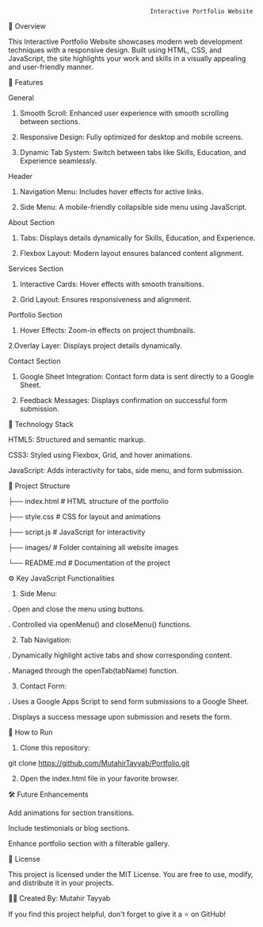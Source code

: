                                             Interactive Portfolio Website

🚀 Overview

This Interactive Portfolio Website showcases modern web development techniques with a responsive design. Built using HTML, CSS, and JavaScript, the site highlights your work and skills in a visually appealing and user-friendly manner.

🌟 Features

General

1. Smooth Scroll: Enhanced user experience with smooth scrolling between sections.

2. Responsive Design: Fully optimized for desktop and mobile screens.

3. Dynamic Tab System: Switch between tabs like Skills, Education, and Experience seamlessly.

Header

1. Navigation Menu: Includes hover effects for active links.

2. Side Menu: A mobile-friendly collapsible side menu using JavaScript.

About Section

1. Tabs: Displays details dynamically for Skills, Education, and Experience.

2. Flexbox Layout: Modern layout ensures balanced content alignment.

Services Section

1. Interactive Cards: Hover effects with smooth transitions.

2. Grid Layout: Ensures responsiveness and alignment.

Portfolio Section

1. Hover Effects: Zoom-in effects on project thumbnails.

2.Overlay Layer: Displays project details dynamically.

Contact Section

1. Google Sheet Integration: Contact form data is sent directly to a Google Sheet.

2. Feedback Messages: Displays confirmation on successful form submission.

🔧 Technology Stack

HTML5: Structured and semantic markup.

CSS3: Styled using Flexbox, Grid, and hover animations.

JavaScript: Adds interactivity for tabs, side menu, and form submission.

📁 Project Structure

├── index.html         # HTML structure of the portfolio

├── style.css          # CSS for layout and animations

├── script.js          # JavaScript for interactivity

├── images/            # Folder containing all website images

└── README.md          # Documentation of the project

⚙️ Key JavaScript Functionalities

1. Side Menu:

. Open and close the menu using buttons.

. Controlled via openMenu() and closeMenu() functions.

2. Tab Navigation:

. Dynamically highlight active tabs and show corresponding content.

. Managed through the openTab(tabName) function.

3. Contact Form:

. Uses a Google Apps Script to send form submissions to a Google Sheet.

. Displays a success message upon submission and resets the form.

🚀 How to Run

1. Clone this repository:

git clone https://github.com/MutahirTayyab/Portfolio.git

2. Open the index.html file in your favorite browser.

🛠️ Future Enhancements

Add animations for section transitions.

Include testimonials or blog sections.

Enhance portfolio section with a filterable gallery.

📝 License

This project is licensed under the MIT License. You are free to use, modify, and distribute it in your projects.

👨‍💻 Created By: Mutahir Tayyab

If you find this project helpful, don't forget to give it a ⭐ on GitHub!